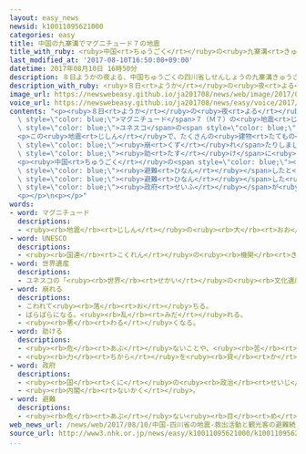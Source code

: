 ```yaml
---
layout: easy_news
newsid: k10011095621000
categories: easy
title: 中国の九寨溝でマグニチュード７の地震
title_with_ruby: <ruby>中国<rt>ちゅうごく</rt></ruby>の<ruby>九寨溝<rt>きゅうさいこう</rt></ruby>でマグニチュード７の<ruby>地震<rt>じしん</rt></ruby>
last_modified_at: '2017-08-10T16:50:00+09:00'
datetime: 2017年08月10日 16時50分
description: ８日ようかの夜よる、中国ちゅうごくの四川省しせんしょうの九寨溝きゅうさいこうという所ところでマグニチュード７（Ｍ７）の地震じしんがありました。
description_with_ruby: <ruby>８日<rt>ようか</rt></ruby>の<ruby>夜<rt>よる</rt></ruby>、<ruby>中国<rt>ちゅうごく</rt></ruby>の<ruby>四川省<rt>しせんしょう</rt></ruby>の<ruby>九寨溝<rt>きゅうさいこう</rt></ruby>という<ruby>所<rt>ところ</rt></ruby>でマグニチュード７（Ｍ７）の<ruby>地震<rt>じしん</rt></ruby>がありました。
image_url: https://newswebeasy.github.io/ja201708/news/web/image/2017/08/10/k10011095621000.jpg
voice_url: https://newswebeasy.github.io/ja201708/news/easy/voice/2017/08/10/k10011095621000.mp3
contents: "<p><ruby>８日<rt>ようか</rt></ruby>の<ruby>夜<rt>よる</rt></ruby>、<ruby>中国<rt>ちゅうごく</rt></ruby>の<ruby>四川省<rt>しせんしょう</rt></ruby>の<ruby>九寨溝<rt>きゅうさいこう</rt></ruby>という<ruby>所<rt>ところ</rt></ruby>で<span\
  \ style=\"color: blue;\">マグニチュード</span>７（Ｍ７）の<ruby>地震<rt>じしん</rt></ruby>がありました。<ruby>九寨溝<rt>きゅうさいこう</rt></ruby>は<span\
  \ style=\"color: blue;\">ユネスコ</span>の<span style=\"color: blue;\"><ruby>世界遺産<rt>せかいいさん</rt></ruby></span>になっていて、<ruby>世界中<rt>せかいじゅう</rt></ruby>から<ruby>大勢<rt>おおぜい</rt></ruby>の<ruby>人<rt>ひと</rt></ruby>がきれいな<ruby>景色<rt>けしき</rt></ruby>を<ruby>見<rt>み</rt></ruby>に<ruby>来<rt>き</rt></ruby>ます。</p>\n\
  <p>この<ruby>地震<rt>じしん</rt></ruby>で、たくさんの<ruby>建物<rt>たてもの</rt></ruby>が<ruby>壊<rt>こわ</rt></ruby>れたり<ruby>山<rt>やま</rt></ruby>が<span\
  \ style=\"color: blue;\"><ruby>崩<rt>くず</rt></ruby>れ</span>たりしました。<ruby>中国<rt>ちゅうごく</rt></ruby>のテレビは、<ruby>１０日<rt>とおか</rt></ruby>の<ruby>昼<rt>ひる</rt></ruby>までに１９<ruby>人<rt>にん</rt></ruby>が<ruby>亡<rt>な</rt></ruby>くなって、３４３<ruby>人<rt>にん</rt></ruby>がけがをしたと<ruby>言<rt>い</rt></ruby>っています。<ruby>地震<rt>じしん</rt></ruby>は１０００<ruby>回<rt>かい</rt></ruby><ruby>以上<rt>いじょう</rt></ruby><ruby>続<rt>つづ</rt></ruby>いていて、<ruby>警察<rt>けいさつ</rt></ruby>などは<ruby>地震<rt>じしん</rt></ruby>があった<ruby>所<rt>ところ</rt></ruby>にいる<ruby>人<rt>ひと</rt></ruby>たちを<span\
  \ style=\"color: blue;\"><ruby>助<rt>たす</rt></ruby>け</span>に<ruby>行<rt>い</rt></ruby>っています。</p>\n\
  <p><ruby>中国<rt>ちゅうごく</rt></ruby>の<span style=\"color: blue;\"><ruby>政府<rt>せいふ</rt></ruby></span>は、<ruby>旅行<rt>りょこう</rt></ruby>に<ruby>来<rt>き</rt></ruby>ていた<ruby>人<rt>ひと</rt></ruby>など６<ruby>万<rt>まん</rt></ruby><ruby>人<rt>にん</rt></ruby>が<ruby>安全<rt>あんぜん</rt></ruby>な<ruby>場所<rt>ばしょ</rt></ruby>に<span\
  \ style=\"color: blue;\"><ruby>避難<rt>ひなん</rt></ruby></span>したと<ruby>言<rt>い</rt></ruby>っています。<span\
  \ style=\"color: blue;\"><ruby>避難<rt>ひなん</rt></ruby></span>した<ruby>人<rt>ひと</rt></ruby>たちは、<span\
  \ style=\"color: blue;\"><ruby>政府<rt>せいふ</rt></ruby></span>が<ruby>用意<rt>ようい</rt></ruby>したバスに<ruby>乗<rt>の</rt></ruby>って、<ruby>四川省<rt>しせんしょう</rt></ruby>の<ruby>大<rt>おお</rt></ruby>きな<ruby>町<rt>まち</rt></ruby>に<ruby>向<rt>む</rt></ruby>かって<ruby>出発<rt>しゅっぱつ</rt></ruby>していました。</p>\n\
  <p></p>\n<p></p>"
words:
- word: マグニチュード
  descriptions:
  - <ruby><rb>地震</rb><rt>じしん</rt></ruby>の<ruby><rb>大</rb><rt>おお</rt></ruby>きさの<ruby><rb>単位</rb><rt>たんい</rt></ruby>。
- word: UNESCO
  descriptions:
  - <ruby><rb>国連</rb><rt>こくれん</rt></ruby>の<ruby><rb>機関</rb><rt>きかん</rt></ruby>の<ruby><rb>一</rb><rt>ひと</rt></ruby>つで、<ruby><rb>教育</rb><rt>きょういく</rt></ruby>や<ruby><rb>科学</rb><rt>かがく</rt></ruby>、また<ruby><rb>文化</rb><rt>ぶんか</rt></ruby>を<ruby><rb>通</rb><rt>つう</rt></ruby>じて、たがいに<ruby><rb>理解</rb><rt>りかい</rt></ruby>し<ruby><rb>合</rb><rt>あ</rt></ruby>い、<ruby><rb>世界</rb><rt>せかい</rt></ruby>の<ruby><rb>平和</rb><rt>へいわ</rt></ruby>と<ruby><rb>安全</rb><rt>あんぜん</rt></ruby>を<ruby><rb>守</rb><rt>まも</rt></ruby>ることを<ruby><rb>目的</rb><rt>もくてき</rt></ruby>としている。
- word: 世界遺産
  descriptions:
  - ユネスコの「<ruby><rb>世界</rb><rt>せかい</rt></ruby>の<ruby><rb>文化遺産</rb><rt>ぶんかいさん</rt></ruby><ruby><rb>及</rb><rt>およ</rt></ruby>び<ruby><rb>自然遺産</rb><rt>しぜんいさん</rt></ruby>の<ruby><rb>保護</rb><rt>ほご</rt></ruby>に<ruby><rb>関</rb><rt>かん</rt></ruby>する<ruby><rb>条約</rb><rt>じょうやく</rt></ruby>」（「<ruby><rb>世界遺産保護条約</rb><rt>せかいいさんほごじょうやく</rt></ruby>」）にもとづいて<ruby><rb>決</rb><rt>き</rt></ruby>められた、<ruby><rb>世界的</rb><rt>せかいてき</rt></ruby>に<ruby><rb>残</rb><rt>のこ</rt></ruby>す<ruby><rb>価値</rb><rt>かち</rt></ruby>があると<ruby><rb>認</rb><rt>みと</rt></ruby>められた<ruby><rb>文化</rb><rt>ぶんか</rt></ruby>や<ruby><rb>自然</rb><rt>しぜん</rt></ruby>。<ruby><rb>日本</rb><rt>にっぽん</rt></ruby>では、<ruby><rb>文化遺産</rb><rt>ぶんかいさん</rt></ruby>として<ruby><rb>姫路城</rb><rt>ひめじじょう</rt></ruby>や<ruby><rb>法隆寺</rb><rt>ほうりゅうじ</rt></ruby>・<ruby><rb>沖縄</rb><rt>おきなわ</rt></ruby>の<ruby><rb>首里城</rb><rt>しゅりじょう</rt></ruby>など、<ruby><rb>自然遺産</rb><rt>しぜんいさん</rt></ruby>として<ruby><rb>屋久島</rb><rt>やくしま</rt></ruby>や<ruby><rb>白神山地</rb><rt>しらかみさんち</rt></ruby>などが<ruby><rb>指定</rb><rt>してい</rt></ruby>されている。
- word: 崩れる
  descriptions:
  - こわれて<ruby><rb>落</rb><rt>お</rt></ruby>ちる。
  - ばらばらになる。<ruby><rb>乱</rb><rt>みだ</rt></ruby>れる。
  - <ruby><rb>悪</rb><rt>わる</rt></ruby>くなる。
- word: 助ける
  descriptions:
  - <ruby><rb>危</rb><rt>あぶ</rt></ruby>ないことや、<ruby><rb>苦</rb><rt>くる</rt></ruby>しいことから、<ruby><rb>救</rb><rt>すく</rt></ruby>う。
  - <ruby><rb>力</rb><rt>ちから</rt></ruby>を<ruby><rb>貸</rb><rt>か</rt></ruby>す。<ruby><rb>手伝</rb><rt>てつだ</rt></ruby>う。
- word: 政府
  descriptions:
  - <ruby><rb>国</rb><rt>くに</rt></ruby>の<ruby><rb>政治</rb><rt>せいじ</rt></ruby>を<ruby><rb>行</rb><rt>おこな</rt></ruby>うところ。
  - <ruby><rb>内閣</rb><rt>ないかく</rt></ruby>。
- word: 避難
  descriptions:
  - <ruby><rb>危</rb><rt>あぶ</rt></ruby>ない<ruby><rb>目</rb><rt>め</rt></ruby>にあわないように、にげること。
web_news_url: /news/web/2017/08/10/中国-四川省の地震-救出活動と観光客の避難続く/
source_url: http://www3.nhk.or.jp/news/easy/k10011095621000/k10011095621000.html
...
```

